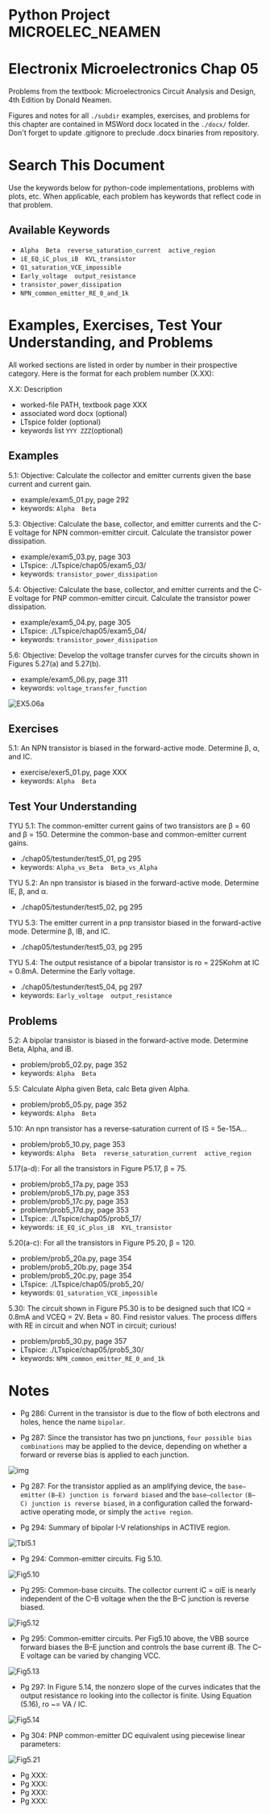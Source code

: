 # Python Project MICROELEC_NEAMEN
# Electronix Microelectronics Chap 05
Problems from the textbook: Microelectronics Circuit Analysis and Design, 4th Edition by Donald Neamen.

Figures and notes for all `./subdir` examples, exercises, and problems for this
chapter are contained in MSWord docx located in the `./docx/` folder.
Don't forget to update .gitignore to preclude .docx binaries from repository.

# Search This Document
Use the keywords below for python-code implementations, problems with plots, etc.
When applicable, each problem has keywords that reflect code in that problem.

## Available Keywords
* `Alpha  Beta  reverse_saturation_current  active_region`
* `iE_EQ_iC_plus_iB  KVL_transistor`
* `Q1_saturation_VCE_impossible`
* `Early_voltage  output_resistance`
* `transistor_power_dissipation`
* `NPN_common_emitter_RE_0_and_1k`


# Examples, Exercises, Test Your Understanding, and Problems
All worked sections are listed in order by number in their prospective category.
Here is the format for each problem number (X.XX):

X.X: Description
* worked-file PATH, textbook page XXX
* associated word docx (optional)
* LTspice folder (optional)
* keywords list `YYY ZZZ`(optional)


## Examples
5.1: Objective: Calculate the collector and emitter currents given the
base current and current gain.
* example/exam5_01.py, page 292
* keywords: `Alpha  Beta`

5.3: Objective: Calculate the base, collector, and emitter currents and the
C-E voltage for NPN common-emitter circuit. Calculate the transistor power
dissipation.
* example/exam5_03.py, page 303
* LTspice: ./LTspice/chap05/exam5_03/
* keywords: `transistor_power_dissipation`

5.4: Objective: Calculate the base, collector, and emitter currents and the
C-E voltage for PNP common-emitter circuit. Calculate the transistor power
dissipation.
* example/exam5_04.py, page 305
* LTspice: ./LTspice/chap05/exam5_04/
* keywords: `transistor_power_dissipation`

5.6: Objective: Develop the voltage transfer curves for the circuits shown
in Figures 5.27(a) and 5.27(b).
* example/exam5_06.py, page 311
* keywords: `voltage_transfer_function`

![EX5.06a](../../docx/png/chap05_exam5_06a_volts_xfer_func.png)

## Exercises
5.1: An NPN transistor is biased in the forward-active mode.
Determine β, α, and IC.
* exercise/exer5_01.py, page XXX
* keywords: `Alpha  Beta`


## Test Your Understanding
TYU 5.1: The common-emitter current gains of two transistors are β = 60
and β = 150.
Determine the common-base and common-emitter current gains.
* ./chap05/testunder/test5_01, pg 295
* keywords: `Alpha_vs_Beta  Beta_vs_Alpha`

TYU 5.2: An npn transistor is biased in the forward-active mode.
Determine IE, β, and α.
* ./chap05/testunder/test5_02, pg 295

TYU 5.3: The emitter current in a pnp transistor biased in the forward-active
mode.  Determine β, IB, and IC.
* ./chap05/testunder/test5_03, pg 295

TYU 5.4: The output resistance of a bipolar transistor is ro = 225Kohm
at IC = 0.8mA. Determine the Early voltage.
* ./chap05/testunder/test5_04, pg 297
* keywords: `Early_voltage  output_resistance`


## Problems
5.2: A bipolar transistor is biased in the forward-active mode.  Determine
Beta, Alpha, and iB.
* problem/prob5_02.py, page 352
* keywords: `Alpha  Beta`

5.5: Calculate Alpha given Beta, calc Beta given Alpha.
* problem/prob5_05.py, page 352
* keywords: `Alpha  Beta`

5.10: An npn transistor has a reverse-saturation current of IS = 5e-15A...
* problem/prob5_10.py, page 353
* keywords: `Alpha  Beta  reverse_saturation_current  active_region`

5.17(a-d): For all the transistors in Figure P5.17, β = 75.
* problem/prob5_17a.py, page 353
* problem/prob5_17b.py, page 353
* problem/prob5_17c.py, page 353
* problem/prob5_17d.py, page 353
* LTspice: ./LTspice/chap05/prob5_17/
* keywords: `iE_EQ_iC_plus_iB  KVL_transistor`

5.20(a-c): For all the transistors in Figure P5.20, β = 120.
* problem/prob5_20a.py, page 354
* problem/prob5_20b.py, page 354
* problem/prob5_20c.py, page 354
* LTspice: ./LTspice/chap05/prob5_20/
* keywords: `Q1_saturation_VCE_impossible`

5.30: The circuit shown in Figure P5.30 is to be designed such that ICQ = 0.8mA
and VCEQ = 2V.  Beta = 80.  Find resistor values.  The process differs with
RE in circuit and when NOT in circuit; curious!
* problem/prob5_30.py, page 357
* LTspice: ./LTspice/chap05/prob5_30/
* keywords: `NPN_common_emitter_RE_0_and_1k`


# Notes
* Pg 286: Current in the transistor is due to the flow of both electrons
and holes, hence the name `bipolar`.

* Pg 287: Since the transistor has two pn junctions, `four possible bias combinations`
may be applied to the device, depending on whether a forward or reverse bias
is applied to each junction.

![img](../../doc/mdimg/chap05_BJT_quadrant_operations.png)

* Pg 287: For the transistor applied as an amplifying device, the `base–emitter`
`(B–E) junction is forward biased` and the
`base–collector` `(B–C) junction is reverse biased`, in a configuration called
the forward-active operating mode, or simply the `active region`.

* Pg 294: Summary of bipolar I-V relationships in ACTIVE region.

![Tbl5.1](../../doc/mdimg/chap05_table5.1_BJT_I-V_ACTIVE_region.png)

* Pg 294: Common-emitter circuits.  Fig 5.10.

![Fig5.10](../../doc/mdimg/chap05_NPN_PNP_common_emitter.png)

* Pg 295: Common-base circuits.  The collector current iC = αiE is nearly
independent of the C–B voltage when the the B–C junction is reverse biased.

![Fig5.12](../../doc/mdimg/chap05_NPN_PNP_common_base_I-V.png)

* Pg 295: Common-emitter circuits.  Per Fig5.10 above, the VBB source
forward biases the B–E junction and controls the base current iB. The
C–E voltage can be varied by changing VCC.

![Fig5.13](../../doc/mdimg/chap05_NPN_PNP_common_emitter_I-V.png)

* Pg 297: In Figure 5.14, the nonzero slope of the curves indicates that the
output resistance ro looking into the collector is finite.  Using
Equation (5.16), ro ~= VA / IC.

![Fig5.14](../../doc/mdimg/chap05_CE_Early_voltage.png)

* Pg 304: PNP common-emitter DC equivalent using piecewise linear parameters:

![Fig5.21](../../doc/mdimg/chap05_PNP_DC_equivalent.png)

* Pg XXX: 
* Pg XXX: 
* Pg XXX: 
* Pg XXX: 
